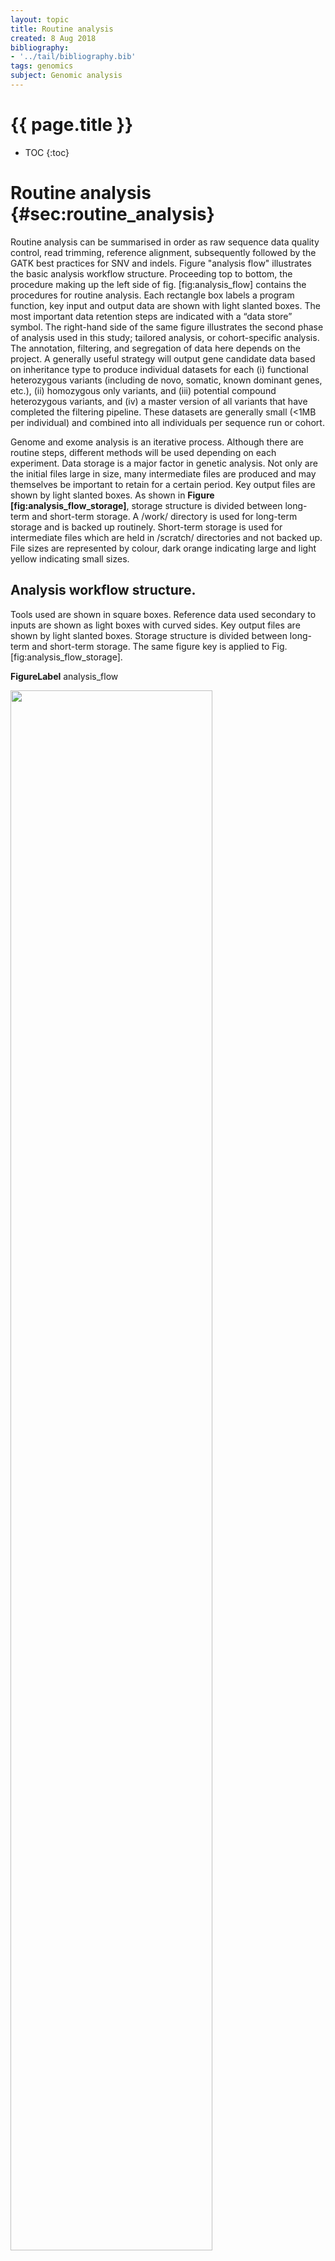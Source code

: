 ```yaml
---
layout: topic
title: Routine analysis
created: 8 Aug 2018
bibliography:
- '../tail/bibliography.bib'
tags: genomics
subject: Genomic analysis
---
```

{{ page.title }}
================

* TOC
{:toc}

# Routine analysis {#sec:routine_analysis}
Routine analysis can be summarised in order as raw sequence data quality
control, read trimming, reference alignment, subsequently followed by
the GATK best practices for SNV and indels. 
Figure "analysis flow"
illustrates the basic analysis workflow
structure. Proceeding top to bottom, the procedure making up the left
side of fig. \[fig:analysis\_flow\] contains the procedures for routine
analysis. Each rectangle box labels a program function, key input and
output data are shown with light slanted boxes. The most important data
retention steps are indicated with a “data store” symbol. The right-hand
side of the same figure illustrates the second phase of analysis used in
this study; tailored analysis, or cohort-specific analysis. The
annotation, filtering, and segregation of data here depends on the
project. A generally useful strategy will output gene candidate data
based on inheritance type to produce individual datasets for each (i)
functional heterozygous variants (including de novo, somatic, known
dominant genes, etc.), (ii) homozygous only variants, and (iii)
potential compound heterozygous variants, and (iv) a master version of
all variants that have completed the filtering pipeline. These datasets
are generally small (&lt;1MB per individual) and combined into all
individuals per sequence run or cohort.

Genome and exome analysis is an iterative process. Although there are
routine steps, different methods will be used depending on each
experiment. Data storage is a major factor in genetic analysis. Not only
are the initial files large in size, many intermediate files are
produced and may themselves be important to retain for a certain period.
Key output files are shown by light slanted boxes. As shown in **Figure
\[fig:analysis\_flow\_storage\]**, storage structure is divided between
long-term and short-term storage. A /work/ directory is used for
long-term storage and is backed up routinely. Short-term storage is used
for intermediate files which are held in /scratch/ directories and not
backed up. File sizes are represented by colour, dark orange indicating
large and light yellow indicating small sizes.


## Analysis workflow structure.
Tools used are shown in square boxes.
Reference data used secondary to inputs are shown as light boxes with
curved sides. Key output files are shown by light slanted boxes. Storage
structure is divided between long-term and short-term storage. The same
figure key is applied to Fig.
\[fig:analysis\_flow\_storage\].

**FigureLabel**
analysis_flow

<img src="{{ site.baseurl }}{% link images/bioinfo/analysis_flow.pdf %}" width="80%">

*image_caption*


## Analysis storage structure
Storage structure is divided
between long-term and short-term storage. A /work/ directory is used for
long-term storage and is backed up routinely. Short-term storage is used
for intermediate files which are held in /scratch/ directories and not
backed up. File sizes are represented by colour, dark orange indicating
large and light yellow indicating small sizes. Figure key is shown in
Fig.
\[fig:analysis\_flow\].
**FigureLabel**
analysis_flow_storage
<img src="{{ site.baseurl }}{% link images/bioinfo/analysis_flow_storage.pdf %}" width="40%">

## Sequence alignment to reference genome
The analysis methods are normally run as a pipeline workflow. The basic
methods do not have major changes in theory, although there are usually
several methods or software options available for each step. Once a
working pipeline is established, most of a researcher's time can be
spent on the tailored analysis at the end of the pipeline, which
requires more specialised steps. Each individuals' exome sequence data
contains approximately 3-8 GB of raw data. This is output as  150bp raw
unmapped sequence fragments that must be aligned to the reference human
genome. The raw sequence data is normally collected into a fasta format
file called a “fastq” file (pronounced “fast” “q”).

An important consideration for sequence analysis is the reference genome
used for comparison. The coordinates for individual nucleotides vary
between reference versions. For example, aligning with one reference
version will produce a file that contains chromosome, position, and
variants specific to that genome reference. Annotation will be required
to interpret results, but if databases based on coordinates from
different reference versions are used during this step the results will
be incorrect.

The current human genome reference is a version of Genome Reference
Consortium Human Build 38 patch release 13 (GrCh38)
(https://www.ncbi.nlm.nih.gov/assembly/GCF\_000001405.39).
Because of the timing when next generation sequencing became popular,
many researchers tend to use genome build GrCh37 in their analysis\
(https://www.ncbi.nlm.nih.gov/assembly/GCF\_000001405.13/)
However, it is preferable to use the more recent GrCh38. A lot of the
best standardised methods that are used in the field were developed
while genome build GrCh37 was the most recent version. Thousands of
database samples will be in storage which have been aligned with this
reference. Bioinformatic analysis is extremely more powerful when
comparing many samples than when looking at one sample individually.
Therefore, many people still tend to align their data to GrCh37 so that
they can use their reference databases without going back and realigning
all of their old samples again to GrCh38.
The most popular method for aligning short read data to the reference
human genome is "BWA-MEM" (a Burrows-Wheeler transformation aligner)
[@Li2009Fast]. BWA-MEM was used to align sequencing data in this study
to GrCh37 \[subsec:text\_alignment\] (for an example usage see page ).

## Read adaptor trimming
Since Illumina-based sequencing technology relies on duplexed samples,
identification sequence tags were added to all sequence libraries.
During analysis these tag sequences can affect alignment and are
therefore removed from each read \[subsec:text\_cut\]. The command line
usage is shown on page .

## Read sorting
To allow downstream analyses to run efficiently, the sequences within
files are rearranged based on their coordinate position after alignment
with the reference genome. This process is carried out using SamTools
\[subsec:text\_sort\] This software is part of the The Broad
Institute-maintained Genome Analysis Toolkit (GATK). Their standardised
pipeline is illustrated here in \[fig:gatk\]; a protocol familiar to
most bioinformaticians. And example of usage can be seen on page .

## GATK best practices.
Illustration from software.broadinstitute.org. Per-sample variant calling is used to
produce a file in GVCF format. GVCFs are consolidated from multiple
samples into a GenomicsDB datastore. Joint genotyping is carried out,
and finally, variant quality score recalibration filtering is used to
produce the final multi-sample callset with the desired balance of
precision and sensitivity. Further downstream analysis, including
annotation is not shown.
**FigureLabel**
gatk
<img src="{{ site.baseurl }}{% link images/bioinfo/gatk.png %}" width="40%">

## Read deduplication
Sequence library preparation may contain a PCR amplification step.
Individual fragments of genomic DNA will be amplified. If a read
contains a variant then, after amplification, we only want to count this
occurrence once so that we do not interpret an inflated allele depth.
Therefore, identical reads are marked as duplicates. Alternative
overlapping reads that also contain the same variant will result in
detection of a true germline variant. When no other overlapping reads
contain the variant then the allele depth will remain low and be
filtered out later by a frequency threshold, or flagged as potentially
somatic. \[subsec:text\_dedup\] For command line usage examples of this
step, see page .

## Read realignment and targets {#subsec:text_realtar}
After sequence alignment, regions of misalignments will inevitably
exist. To deal with this feature, a local realignment process is used
such that the number of mismatching bases is minimized across all the
reads. This main source of misalignments corrected in this step are due
insertions and deletions. Current versions of the GATK suite no longer
require this step as it is integrated into the downstream process of
haplotype assembly (via HaplotypeCaller or MuTect2). However, the step
is included here since it is a well known legacy feature and is a very
useful concept to understand for new users. As usage example is provided
on page .

## Base quality score recalibration {#subsec:text_bsqr}
The alignment steps are difficult and computationally intensive. There
are methods to double check the alignment and see if more appropriate
corrections can be made. Once the quality control is all done, we are
left with a Bam file format which is ready for variant analysis. Most of
the bioinformatic community agrees on some best practices using the
tools maintained by the Broad Institute. The GATK is widely used for the
QC and variant analysis of genomic data.

Joint analysis of multiple samples increases the accuracy of our
methods. Not only are the algorithms checking for consistencies in the
data, but sometimes the sequence library preparation induces errors in
the sequences produced. For example, sometimes a particular nucleotide
position can be sequenced incorrectly. In isolation we would expect that
this patient has a true mutation in the gene, but when we compare the
whole cohort we see that it is just a common sequencing artefact.

When we look at the number of variants compared to the reference genome
there can be hundreds of thousands. The vast majority of these can be
ignored by \[1\] comparing the in-house database of false positive,
\[2\] comparing the unrelated samples sequenced on the same run to
remove library preparation errors, \[3\] compare to databases of common
polymorphisms.

In genome wide association studies, researchers are generally looking at
the mild effects of common polymorphisms which occur in the general
population and may associate with a particular phenotype. In rare
disease analysis we are focusing on the very rare variants that have a
strong effect to produce a severe phenotype. Therefore, another step for
pruning out the data is to compare to large cohorts of “healthy”
populations to leave only the very rare variants in our dataset. The
command line arguments can be see on page .

## Haplotype calling {#subsec:text_hc}
The final output, illustrated in the GATK best practices figure above,
is stored in a Genomic Variant Call Format (GVCF). The GVCF file type
that now presents our data has one row for each nucleotide along the
genome. The row contains the DNA position, the nucleotide (either
wild-type (ref) or mutation (alt)) and lots of quality and metrics
information. We analyse variants against curated databases of known
mutations. We also analyse again separately for indels, since a shift in
the sequence position due to a indel could affect the alignment
accuracy. For an example see page .

## Cohort joint genotyping {#subsec:text_joint}
We can merge 10-100s of samples together by combining the files to
simplify how we handle the data. Tracking hundreds of files is
exponentially more difficult than tracking 1. The GVCF contains a row of
data for every single nucleotide. We can condense the information by
converting to a VCF which instead only keeps information for every
variant but not every wild type nucleotide (since wild type is healthy
and of no interest to us). The GATK documentation provides a great
explanation of the shared features and differences between gVCF and VCF
files.

As our dataset becomes smaller we can double check to focus on just the
most likely disease-causing mutations. Often times, a research group or
clinical research team will collect genetic material from patients who
they would like to diagnose genetically, or even collect a great
database of patients with a shared phenotype. There are many of
facilities that will sequence the samples commercially. When one orders
exome or whole genome sequencing commercially, most facilities will also
provide data analysis.

The output of their analysis is usually this VCF file (mostly contain
the chromosome, nucleotide position, and a selection of quality control
information). This file is usually the end-point of routine analysis.
However, it does not really put one in a position for a genetic
diagnosis. Very good services will also provide lists of top candidate
genetic determinants along with information on each of the genes and
possible mechanisms of pathogenicity (although the number of companies
doing high-level tailored analysis is small but growing). There are
usually more hurdles in determining candidate variants of unknown
significance. An example of the command line arguments used can be found
on page .
